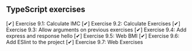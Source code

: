 ## TypeScript exercises

  [✔] Exercise 9.1: Calculate IMC
  [✔] Exercise 9.2: Calculate Exercises
  [✔] Exercise 9.3: Allow arguments on previous exercises
  [✔] Exercise 9.4: Add express and response hello
  [✔] Exercise 9.5: Web BMI
  [✔] Exercise 9.6: Add ESlint to the project
  [✔] Exercise 9.7: Web Exercises
